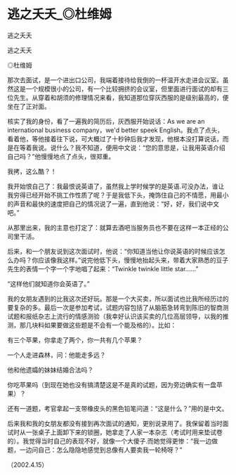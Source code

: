 # 逃之夭夭_◎杜维姆

逃之夭夭

逃之夭夭

◎杜维姆

那次去面试，是一个进出口公司，我端着接待给我倒的一杯温开水走进会议室。虽然这是一个规模很小的公司，有一个比较拥挤的会议室，但里面进行面试的却有三位先生。从穿着和胡须的修理情况来看，我知道那位穿灰西服的是级别最高的，便坐在了正对面。

核实了我的身份，看了一遍我的简历后，灰西服开始说话：As we are an international business company，we'd better speek English。我点了点头，看着他，等他接着往下说，可大概过了十秒钟后我才发现，他根本没打算说话，而是在等着我说。说什么？我不知道，便用中文说：“您的意思是，让我用英语介绍自己吗？”他慢慢地点了点头，很郑重。

我拷，这么酷？！

我开始恨自己了：我最恨说英语了，虽然我上学时候学的是英语.可没办法，谁让我穷得已经开始不挑工作性质了呢？于是我低下头，掩饰住自己的不情愿，用最小的声音和最快的速度把自己的情况说了一遍，直到他说：“好，好，我们说中文吧。”

从那里出来，我的主意也打定了：就算去酒吧当服务员也不要在这样一本正经的公司里干活。

后来，和一个朋友说到这次面试时，他说：“你知道当他让你说英语的时候应该怎么办吗？你应该像我这样。”说完他低下头，慢慢地抬起头来，带着大家熟悉的豆子先生的表情一个字一个字地唱了起来：“Twinkle twinkle little star……”

“这样他们就知道你会英语了。”

我的女朋友遇到的比我这次还好玩。那是一个大买卖，所以面试也比我所经历过的要复杂的多。最后一次是参加考试，试题内容包括了从脑筋急转弯到陈旧的智商测试题和报纸杂志上流行的情感测验（我幸好认识该买卖的几位高层领导，以我的推测，那几块料如果要做这些题是不会有一个能及格的）。比如：

有三个苹果，你拿走了两个，你一共有几个苹果？

一个人走进森林，问：他能走多远？

他和他遗孀的妹妹结婚合法吗？

你吃苹果吗（到现在她也没有搞清楚这是不是真的试题，因为旁边确实有一盘苹果）？

还有一道题，考官拿起一支带橡皮头的黑色铅笔问道：“这是什么？”用的是中文。

后来我和我的女朋友都没有接到再次面试的通知，更别说录用了。我保留着当时面试时从一张桌子上面卸下来的锁圈，她拿走了人家一本杂志（考试时用来垫试卷的）。我觉得当时自己的表现不好，就像一个大傻子.而她觉得更惨：“我一边做题，一边问自己：怎么隐隐地感觉到总像有人要卖我一轮椅呀？”

（2002.4.15）